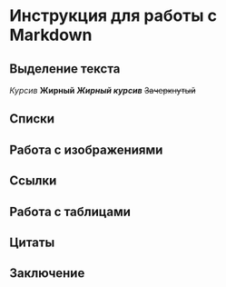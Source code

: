 # Инструкция для работы с Markdown

## Выделение текста

*Курсив*
**Жирный**
***Жирный курсив***
~~Зачеркнутый~~

## Списки

## Работа с изображениями

## Ссылки

## Работа с таблицами

## Цитаты

## Заключение
